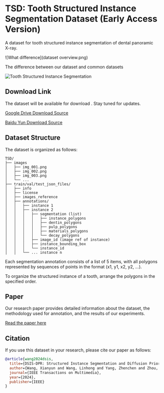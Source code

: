 # TSD: Tooth Structured Instance Segmentation Dataset (Early Access Version)

A dataset for tooth structured instance segmentation of dental panoramic X-ray.

![What difference](dataset overview.png)

The difference between our dataset and common datasets

![Tooth Structured Instance Segmentation](dsis-dpr.gif)

## Download Link

The dataset will be available for download . Stay tuned for updates.

[Google Drive Download Source](https://drive.google.com/file/d/1TSxERnUNkguPM3cPqBvzEqXFCjGtXt7E/view?usp=drive_link)

[Baidu Yun Download Source](https://pan.baidu.com/s/1BizJp9d7DAio3sHYpaNGfA?pwd=piat)

## Dataset Structure

The dataset is organized as follows:

```
TSD/
├── images
│   ├── img_001.png
│   ├── img_002.png
│   ├── img_003.png
│   └── ...
├── train/val/test_json_files/
│   ├── info
│   ├── license
│   ├── images_reference
│   ├── annotations/
│   │   ├── instance 1
│   │   ├── instance 2
│   │   │   ├── segmentation (list)
│   │   │   │   ├── instance_polygons
│   │   │   │   ├── dentin_polygons
│   │   │   │   ├── pulp_polygons
│   │   │   │   ├── materials_polygons
│   │   │   │   └── decay_polygons
│   │   │   ├── image_id (image ref of instance)
│   │   │   ├── instance_bounding_box
│   │   │   └── instance_id
│   │   └── ... instance n
```
Each segmentation annotation consists of a list of 5 items, with all polygons represented by sequences of points in the format (x1, y1, x2, y2, ...). 

To organize the structured instance of a tooth, arrange the polygons in the specified order.

## Paper

Our research paper provides detailed information about the dataset, the methodology used for annotation, and the results of our experiments.

[Read the paper here](https://ieeexplore.ieee.org/abstract/document/10520935/)

## Citation

If you use this dataset in your research, please cite our paper as follows:

```bibtex
@article{wang2024dsis,
  title={DSIS-DPR: Structured Instance Segmentation and Diffusion Prior Refinement for Dental Anatomy Learning},
  author={Wang, Xianyun and Wang, Linhong and Yang, Zhenchen and Zhou, Jiacong and Zheng, Yuchen and Chen, Feng and Hong, Richang and Yu, Jun and Yang, Fan},
  journal={IEEE Transactions on Multimedia},
  year={2024},
  publisher={IEEE}
}
